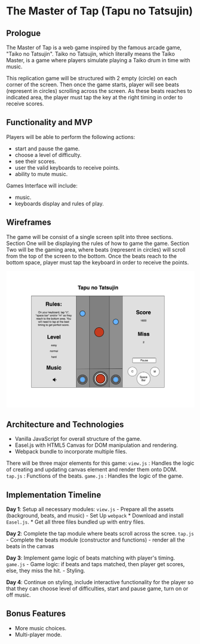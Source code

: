 # The Master of Tap (Tapu no Tatsujin)


## Prologue

The Master of Tap is a web game inspired by the famous arcade game, "Taiko no Tatsujin". Taiko no Tatsujin, which literally means the Taiko Master, is a game where players simulate playing a Taiko drum in time with music.

This replication game will be structured with 2 empty (circle) on each corner of the screen. Then once the game starts, player will see beats (represent in circles) scrolling across the screen.  As these beats reaches to indicated area, the player must tap the key at the right timing in order to receive scores.  


## Functionality and MVP

Players will be able to perform the following actions:
  * start and pause the game.
  * choose a level of difficulty.
  * see their scores.
  * user the valid keyboards to receive points.
  * ability to mute music.

Games Interface will include:
  * music.
  * keyboards display and rules of play.


## Wireframes

The game will be consist of a single screen split into three sections.  
Section One will be displaying the rules of how to game the game.
Section Two will be the gaming area, where beats (represent in circles) will scroll from the top of the screen to the bottom. Once the beats reach to the bottom space, player must tap the keyboard in order to receive the points.

![wireframes](tapu_no_tatsujin.png)

## Architecture and Technologies
  * Vanilla JavaScript for overall structure of the game.
  * Easel.js with HTML5 Canvas for DOM manipulation and rendering.
  * Webpack bundle to incorporate multiple files.

  There will be three major elements for this game:
  `view.js` : Handles the logic of creating and updating canvas element and render them onto DOM.
  `tap.js` : Functions of the beats.
  `game.js` : Handles the logic of the game.


## Implementation Timeline
  **Day 1**: Setup all necessary modules: `view.js`
        - Prepare all the assets (background, beats, and music)
        - Set Up `webpack`
          * Download and install `Easel.js`.
          * Get all three files bundled up with entry files.

  **Day 2**: Complete the tap module where beats scroll across the scree. `tap.js`
        - Complete the beats module (constructor and functions)
        - render all the beats in the canvas

  **Day 3**: Implement game logic of beats matching with player's timing. `game.js`
        - Game logic: if beats and taps matched, then player get scores, else, they miss the hit.
        - Styling.

  **Day 4**: Continue on styling, include interactive functionality for the player so that they can choose level of difficulties, start and pause game, turn on or off music.


## Bonus Features

  - More music choices.
  - Multi-player mode.
